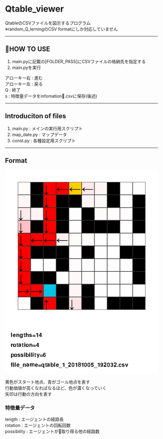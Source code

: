 
# Qtable_viewer
QtableのCSVファイルを図示するプログラム  
※random_Q_lerningのCSV formatにしか対応していません

---

## HOW TO USE

1. main.pyに記載の[FOLDER_PASS]にCSVファイルの格納先を指定する
2. main.pyを実行
  
アローキー右 : 進む  
アローキー左 : 戻る  
Q : 終了  
s : 特徴量データをinfomation.csvに保存(後述)

---
## Introduciton of files

1. main.py : メインの実行用スクリプト
2. map_date.py : マップデータ
3. const.py : 各種設定用スクリプト
---

## Format
![CSV_view](test.png "CSV_view")    

黄色がスタート地点、青がゴール地点を表す  
行動価値が高くなればなるほど、色が濃くなっていく  
矢印は行動の方向を表す
### 特徴量データ
length : エージェントの経路長  
rotation : エージェントの回転回数  
possibility : エージェントが取り得る他の経路数